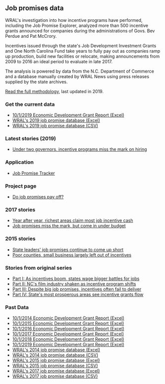 ## Job promises data
WRAL's investigation into how incentive programs have performed, including the Job Promise Explorer, analyzed more than 500 incentive grants announced for companies during the administrations of Govs. Bev Perdue and Pat McCrory.

Incentives issued through the state's Job Development Investment Grants and One North Carolina Fund take years to fully pay out as companies ramp up production, build new facilities or relocate, making announcements from 2009 to 2016 an ideal period to evaluate in late 2017.

The analysis is powered by data from the N.C. Department of Commerce and a database manually created by WRAL News using press releases supplied by the state archives.

[Read the full methodology](http://www.wral.com/jobs-promise-methodology/14028170/), last updated in 2019.

### Get the current data
* [10/1/2019 Economic Development Grant Report (Excel)](https://github.com/wraldata/job-promises-data/blob/master/data/2019_ED_Grant_Final_Master.xlsx)
* [WRAL's 2019 job promise database (Excel)](https://github.com/wraldata/job-promises-data/blob/master/data/job-promises20191219.xlsx)
* [WRAL's 2019 job promise database (CSV)](https://github.com/wraldata/job-promises-data/blob/master/data/job-promises20191219.csv)

### Latest stories (2019)
* [Under two governors, incentive programs miss the mark on hiring](https://www.wral.com/under-two-governors-incentive-programs-miss-the-mark-on-hiring/18807530/)

### Application

* [Job Promise Tracker](http://www.wral.com/news/state/page/14027662/)


### Project page
* [Do job promises pay off?](http://www.wral.com/news/state/nccapitol/asset_gallery/14053023/?navkeyword=job+incentives)

### 2017 stories
* [Year after year, richest areas claim most job incentive cash](http://www.wral.com/year-after-year-richest-areas-claim-most-job-incentive-cash/17022816/)
* [Job promises miss the mark, but come in under budget](https://www.wral.com/job-promises-miss-the-mark-but-come-in-under-budget/17022811/)

### 2015 stories

* [State leaders' job promises continue to come up short](http://www.wral.com/state-leaders-job-promises-continue-to-come-up-short/14949497/)
* [Poor counties, small business largely left out of incentives](http://www.wral.com/poor-counties-small-business-largely-left-out-of-incentives/14975704/)

### Stories from original series

* [Part I: As incentives boom, states wage bigger battles for jobs](http://www.wral.com/as-incentives-boom-states-wage-bigger-battles-for-jobs/14052608/)
* [Part II: NC's film industry shaken as incentive program shifts](http://www.wral.com/nc-s-film-industry-shaken-as-incentive-program-shifts/14066395/)
* [Part III: Despite big job promises, incentives often fail to deliver](http://www.wral.com/job-incentives-often-fail/14052627/)
* [Part IV: State's most prosperous areas see incentive grants flow](http://www.wral.com/do-incentives-work/14052631/)

### Past Data

* [10/1/2014 Economic Development Grant Report (Excel)](https://github.com/wraldata/job-promises-data/blob/master/data/2014_ED_Grant_Final%20Master.xlsx)
* [10/1/2015 Economic Development Grant Report (Excel)](https://github.com/wraldata/job-promises-data/blob/master/data/2015_ED_Grant_Final_Master.xlsx)
* [10/1/2016 Economic Development Grant Report (Excel)](https://github.com/wraldata/job-promises-data/blob/master/data/2016_ED_Grant_Final_Master.xlsx)
* [10/1/2017 Economic Development Grant Report (Excel)](https://github.com/wraldata/job-promises-data/blob/master/data/2017_ED_Grant_Final_Master.xlsx)
* [10/1/2018 Economic Development Grant Report (Excel)](https://github.com/wraldata/job-promises-data/blob/master/data/2018_ED_Grant_Final_Master.xlsx)
* [10/1/2019 Economic Development Grant Report (Excel)](https://github.com/wraldata/job-promises-data/blob/master/data/2019_ED_Grant_Final_Master.xlsx)
* [WRAL's 2014 job promise database (Excel)](https://github.com/wraldata/job-promises-data/blob/master/data/job-promises20141012.xlsx)
* [WRAL's 2014 job promise database (CSV)](https://github.com/wraldata/job-promises-data/blob/master/data/job-promises20141012.csv)
* [WRAL's 2015 job promise database (Excel)](https://github.com/wraldata/job-promises-data/blob/master/data/job-promises20151019.xlsx)
* [WRAL's 2015 job promise database (CSV)](https://github.com/wraldata/job-promises-data/blob/master/data/job-promises20151019.csv)
* [WRAL's 2017 job promise database (Excel)](https://github.com/wraldata/job-promises-data/blob/master/data/job-promises20171017.xlsx)
* [WRAL's 2017 job promise database (CSV)](https://github.com/wraldata/job-promises-data/blob/master/data/job-promises20171017.csv)